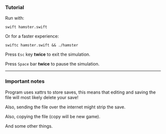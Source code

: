 ### Tutorial

Run with:

`swift hamster.swift`

Or for a faster experience:

`swiftc hamster.swift && ./hamster`

Press `Esc` key **twice** to exit the simulation.

Press `Space` bar **twice** to pause the simulation.

---

### Important notes

Program uses xattrs to store saves, this means that editing and saving the file will most likely delete your save!

Also, sending the file over the internet might strip the save.

Also, copying the file (copy will be new game).

And some other things.
